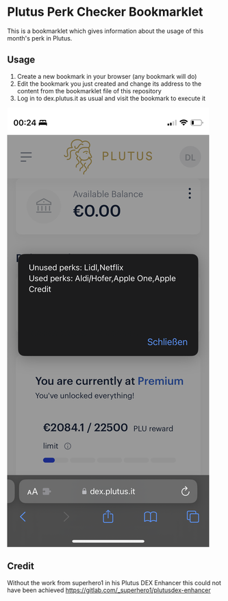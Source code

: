 # Plutus Perk Checker Bookmarklet

This is a bookmarklet which gives information about the usage of this month's perk in Plutus.

## Usage

1. Create a new bookmark in your browser (any bookmark will do)
2. Edit the bookmark you just created and change its address to the content from the bookmarklet file of this repository
3. Log in to dex.plutus.it as usual and visit the bookmark to execute it

![Alt text](/../screenshots/perks.png?raw=true "Optional Title")

## Credit

Without the work from superhero1 in his Plutus DEX Enhancer this could not have been achieved https://gitlab.com/_superhero1/plutusdex-enhancer 